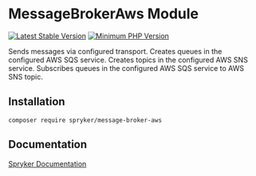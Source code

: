 # MessageBrokerAws Module
[![Latest Stable Version](https://poser.pugx.org/spryker/message-broker-aws/v/stable.svg)](https://packagist.org/packages/spryker/message-broker-aws)
[![Minimum PHP Version](https://img.shields.io/badge/php-%3E%3D%208.2-8892BF.svg)](https://php.net/)

Sends messages via configured transport.
Creates queues in the configured AWS SQS service.
Creates topics in the configured AWS SNS service.
Subscribes queues in the configured AWS SQS service to AWS SNS topic.

## Installation

```
composer require spryker/message-broker-aws
```

## Documentation

[Spryker Documentation](https://docs.spryker.com)
